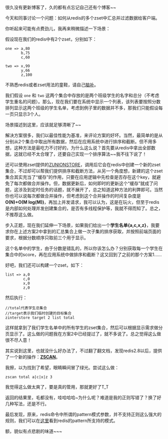 很久没有更新博客了，久的都有点忘记自己还有个博客~~

今天和同事讨论一个问题：如何从redis的多个zset中汇总并过滤数据给客户端。

你听起来可能有点费劲儿，我再来稍微描述一下场景：

假设现在我们的redis中有2个zset，分别如下：

	one => a,80
		   b,75
		   c,60
	
	two => x,99
		   y,66
		   z,100

不熟悉redis或者zset用法的童鞋，请自己[脑补](http://www.redis.cn/commands.html#sorted_set)。

我们假设 `one` 和 `two` 这两个集合中存放的是两个班级学生的名字和总分（不考虑学生重名的问题）。那么，现在我们要在系统中显示一个列表，该列表要按照分数排列显示这两个班级的学生名单，考虑到例子里的数据并不多，那我们只能假设每一页只显示3个人。

场景描述到这里，应该就足够清晰了~~

解决方案很多，我们以最佳性能为基准，来评论方案的好坏。当然，最简单的是从分别从2个集合中取出所有数据，然后在应用系统中进行排序和截断。但不用多想，这种方法是最吃力不讨好的，为什么这么说？首先要从redis中拿出全部数据，这就已经不太合理了，还要自己实现一个排序算法~~我不往下说了！

还可以使用zset提供的[ZUNIONSTORE](http://www.redis.cn/commands/zunionstore.html)，调用后它会在redis中创建一个新的zset集合，不过却可以帮我们提供排序和截断方法，从另一个角度想，新建的这个zset集合其实充当了“缓存”的作用，只要在应用逻辑中先检查是否存在这个key，就避免了每次都做合并操作。但，数据更新后，如何即时的更新这个“缓存”就成了问题，这涉及到定时任务的话题，就不展开了，总之知道这种方法的利弊即可。当然你也可以说每次都做合并操作，但考虑到这个合并操作的时间复杂度是 **O(N)+O(M log(M))**，再加上并发请求，我可以认为，这是在玩火，但至于redis是内部如何处理并发创建集合的，是否有多线程保护等，我就不得而知了。总之，不推荐这么做。

步入正题，现在我们延伸一下场景，如果我们给出一个**学生名单{a,c,x,z}**，我要求你在上述方案2中拿到的汇总集合上做一次子集的排序获取，并按照前端页面的要求，根据分数顺序只取前三个用于显示。

这个名单中的学生，由于分数是错乱的，所以你该怎么办？分别获取每一个学生在集合中的score，再在应用系统中做排序和截断？这又回到了之前的那个方案1……

好吧，我们还可以构建一个zset，如下：

	list => a,0
            c,0
			x,0
			z,0

然后执行：

	//total代表学生总集合
	//target表示我们临时创建的目标集合
	zinterstore target 2 list total

这样就拿到了我们学生名单中的所有学生的zset集合，然后可以根据显示需求做分页显示了。这么做的问题我在方案2中已经提过了，就不多说了。总之觉得这么做很不尽人意！

其实说到这里，也就没什么好办法了，不过翻了翻文档，发现redis2.8以后，提供了一个新的操作：**[ZSCAN](http://www.redis.cn/commands/scan.html)**。

我擦，以为找到了希望，眼睛瞬间冒了绿光。尝试这么做：

	zscan total a|c|x|z 3

我觉得这么做太爽了，要是真的管用，那就更好了T_T

返回的结果里，毛都没有，哇哈哈哈~为什么呢？难道是我的正则写错了？换了好几种写法，还是不行。

最后发现，原来，redis命令中所谓的pattern模式参数，并不支持正则这么强大的规则，我们可以在[这里](http://www.redis.cn/commands/keys.html)看到redis的pattern所支持的模式。

额，貌似有点悲剧的味道~~~